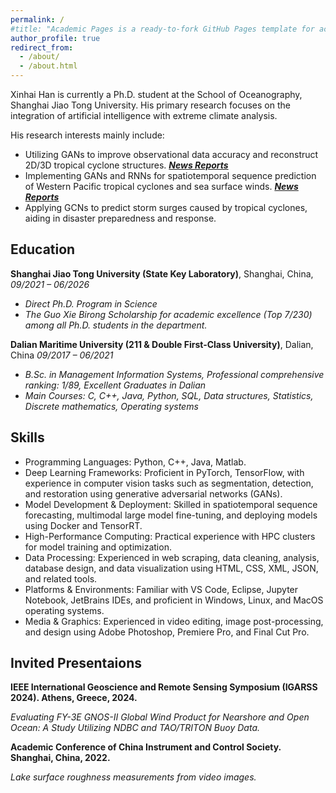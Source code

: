 ```yaml
---
permalink: /
#title: "Academic Pages is a ready-to-fork GitHub Pages template for academic personal websites"
author_profile: true
redirect_from: 
  - /about/
  - /about.html
---
```


Xinhai Han is currently a Ph.D. student at the School of Oceanography, Shanghai Jiao Tong University. His primary research focuses on the integration of artificial intelligence with extreme climate analysis.

His research interests mainly include:
- Utilizing GANs to improve observational data accuracy and reconstruct 2D/3D tropical cyclone structures.  [***News Reports***](https://soed.sio.org.cn/index_kydt/4722.html)
- Implementing GANs and RNNs for spatiotemporal sequence prediction of Western Pacific tropical cyclones and sea surface winds. [***News Reports*** ](https://www.sml-zhuhai.cn/info/2829.html)
- Applying GCNs to predict storm surges caused by tropical cyclones, aiding in disaster preparedness and response.

## Education

**Shanghai Jiao Tong University (State Key Laboratory)**, Shanghai, China, *09/2021 – 06/2026*
- *Direct Ph.D. Program in Science*
- *The Guo Xie Birong Scholarship for academic excellence (Top 7/230) among all Ph.D. students in the department.*

**Dalian Maritime University (211 & Double First-Class University)**, Dalian, China *09/2017 – 06/2021*
- *B.Sc. in Management Information Systems, Professional comprehensive ranking: 1/89, Excellent Graduates in Dalian*
- *Main Courses: C, C++, Java, Python, SQL, Data structures, Statistics, Discrete mathematics, Operating systems*

## Skills
- Programming Languages: Python, C++, Java, Matlab.
- Deep Learning Frameworks: Proficient in PyTorch, TensorFlow, with experience in computer vision tasks such as segmentation, detection, and restoration using generative adversarial networks (GANs).
- Model Development & Deployment: Skilled in spatiotemporal sequence forecasting, multimodal large model fine-tuning, and deploying models using Docker and TensorRT.
- High-Performance Computing: Practical experience with HPC clusters for model training and optimization.
- Data Processing: Experienced in web scraping, data cleaning, analysis, database design, and data visualization using HTML, CSS, XML, JSON, and related tools.
- Platforms & Environments: Familiar with VS Code, Eclipse, Jupyter Notebook, JetBrains IDEs, and proficient in Windows, Linux, and MacOS operating systems.
- Media & Graphics: Experienced in video editing, image post-processing, and design using Adobe Photoshop, Premiere Pro, and Final Cut Pro.

## Invited Presentaions

**IEEE International Geoscience and Remote Sensing Symposium (IGARSS 2024). Athens, Greece, 2024.**

*Evaluating FY-3E GNOS-II Global Wind Product for Nearshore and Open Ocean: A Study Utilizing NDBC and TAO/TRITON Buoy Data.*

**Academic Conference of China Instrument and Control Society. Shanghai, China, 2022.**

*Lake surface roughness measurements from video images.*
